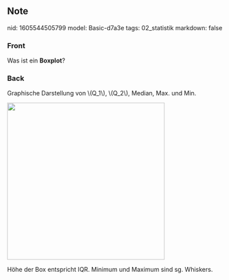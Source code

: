 ## Note
nid: 1605544505799
model: Basic-d7a3e
tags: 02_statistik
markdown: false

### Front
<p>Was ist ein <b>Boxplot</b>?

### Back
<p>Graphische Darstellung von \(Q_1\), \(Q_2\), Median, Max. und
Min.
<p><img src="124KXeaAhaoL1JsktHyi.png" style="width: 366px;">
<p>Höhe der Box entspricht IQR. Minimum und Maximum sind sg.
Whiskers.
